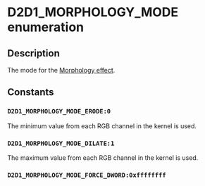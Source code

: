 # D2D1_MORPHOLOGY_MODE enumeration

## Description

The mode for the [Morphology effect](https://learn.microsoft.com/windows/desktop/Direct2D/morphology).

## Constants

### `D2D1_MORPHOLOGY_MODE_ERODE:0`

The minimum value from each RGB channel in the kernel is used.

### `D2D1_MORPHOLOGY_MODE_DILATE:1`

The maximum value from each RGB channel in the kernel is used.

### `D2D1_MORPHOLOGY_MODE_FORCE_DWORD:0xffffffff`